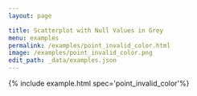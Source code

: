 ```yaml
---
layout: page

title: Scatterplot with Null Values in Grey
menu: examples
permalink: /examples/point_invalid_color.html
image: /examples/point_invalid_color.png
edit_path: _data/examples.json
---
```




{% include example.html spec='point_invalid_color'%}
